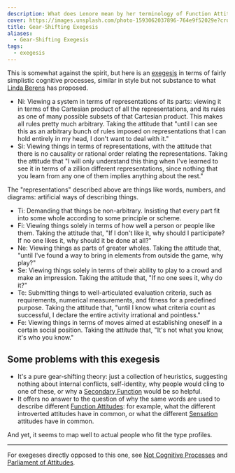 ```yaml
---
description: What does Lenore mean by her terminology of Function Attitudes?
cover: https://images.unsplash.com/photo-1593062037896-764e9f52029e?crop=entropy&cs=srgb&fm=jpg&ixid=M3wxOTcwMjR8MHwxfHNlYXJjaHwyfHxnZWFyc3xlbnwwfHx8fDE3MzgwMzc5MDF8MA&ixlib=rb-4.0.3&q=85
title: Gear-Shifting Exegesis
aliases:
  - Gear-Shifting Exegesis
tags:
  - exegesis
---
```


This is somewhat against the spirit, but here is an [exegesis](../fundamentals/exegesis) in terms of fairly simplistic cognitive processes, similar in style but not substance to what [Linda Berens](../typologists/linda-berens) has proposed.

- Ni: Viewing a system in terms of representations of its parts: viewing it in terms of the Cartesian product of all the representations, and its rules as one of many possible subsets of that Cartesian product. This makes all rules pretty much arbitrary. Taking the attitude that "until I can see this as an arbitrary bunch of rules imposed on representations that I can hold entirely in my head, I don't want to deal with it."
- Si: Viewing things in terms of representations, with the attitude that there is no causality or rational order relating the representations. Taking the attitude that "I will only understand this thing when I've learned to see it in terms of a zillion different representations, since nothing that you learn from any one of them implies anything about the rest."

The "representations" described above are things like words, numbers, and diagrams: artificial ways of describing things.

- Ti: Demanding that things be non-arbitrary. Insisting that every part fit into some whole according to some principle or scheme.
- Fi: Viewing things solely in terms of how well a person or people like them. Taking the attitude that, "If I don't like it, why should I participate? If no one likes it, why should it be done at all?"
- Ne: Viewing things as parts of greater wholes. Taking the attitude that, "until I've found a way to bring in elements from outside the game, why play?"
- Se: Viewing things solely in terms of their ability to play to a crowd and make an impression. Taking the attitude that, "If no one sees it, why do it?"
- Te: Submitting things to well-articulated evaluation criteria, such as requirements, numerical measurements, and fitness for a predefined purpose. Taking the attitude that, "until I know what criteria count as successful, I declare the entire activity irrational and pointless."
- Fe: Viewing things in terms of moves aimed at establishing oneself in a certain social position. Taking the attitude that, "It's not what you know, it's who you know."

## Some problems with this exegesis

- It's a pure gear-shifting theory: just a collection of heuristics, suggesting nothing about internal conflicts, self-identity, why people would cling to one of these, or why a [Secondary Function](../function-attitude/cognitive-stack/secondary-function) would be so helpful.
- It offers no answer to the question of why the same words are used to describe different [Function Attitudes](../fundamentals/function-attitude): for example, what the different introverted attitudes have in common, or what the different [Sensation](../function-attitude/functions/sensation) attitudes have in common.

And yet, it seems to map well to actual people who fit the type profiles.

---

For exegeses directly opposed to this one, see [Not Cognitive Processes](../exegeses/not-personality/not-cognitive-processes) and [Parliament of Attitudes](../exegeses/parliament-of-attitudes).
